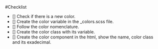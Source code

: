 #Checklist

- [] Check if there is a new color.
- [] Create the color variable in the _colors.scss file.
- [] Follow the color nomenclature.
- [] Create the color class with its variable.
- [] Create the color component in the html, show the name, color class and its exadecimal.
